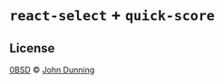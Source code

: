 # `react-select` + `quick-score`


## License

[0BSD](./LICENSE) © [John Dunning](https://github.com/fwextensions)
